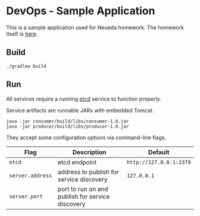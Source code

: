 # DevOps - Sample Application

This is a sample application used for Neueda homework.
The homework itself is
[here](https://github.com/neueda/homework/tree/master/devops).

## Build

    ./gradlew build

## Run

All services require a running [etcd](https://coreos.com/etcd/) service
to function properly.

Service artifacts are runnable JARs with embedded Tomcat.

    java -jar consumer/build/libs/consumer-1.0.jar
    java -jar producer/build/libs/producer-1.0.jar

They accept some configuration options via command-line flags.

Flag | Description | Default
---- | ----------- | -------
`etcd` | etcd endpoint | `http://127.0.0.1:2379`
`server.address` | address to publish for service discovery | `127.0.0.1`
`server.port` | port to run on and publish for service discovery |

